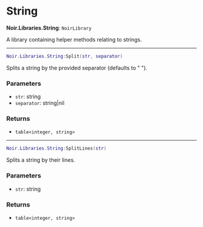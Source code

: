 # String

**Noir.Libraries.String**: `NoirLibrary`

A library containing helper methods relating to strings.

---

```lua
Noir.Libraries.String:Split(str, separator)
```
Splits a string by the provided separator (defaults to " ").

### Parameters
- `str`: string
- `separator`: string|nil
### Returns
- `table<integer, string>`

---

```lua
Noir.Libraries.String:SplitLines(str)
```
Splits a string by their lines.

### Parameters
- `str`: string
### Returns
- `table<integer, string>`